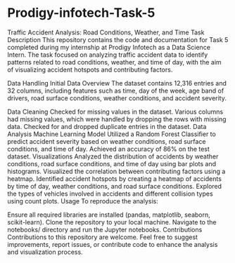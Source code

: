 # Prodigy-infotech-Task-5
Traffic Accident Analysis: Road Conditions, Weather, and Time
Task Description
This repository contains the code and documentation for Task 5 completed during my internship at Prodigy Infotech as a Data Science Intern. The task focused on analyzing traffic accident data to identify patterns related to road conditions, weather, and time of day, with the aim of visualizing accident hotspots and contributing factors.

Data Handling
Initial Data Overview
The dataset contains 12,316 entries and 32 columns, including features such as time, day of the week, age band of drivers, road surface conditions, weather conditions, and accident severity.

Data Cleaning
Checked for missing values in the dataset. Various columns had missing values, which were handled by dropping the rows with missing data.
Checked for and dropped duplicate entries in the dataset.
Data Analysis
Machine Learning Model
Utilized a Random Forest Classifier to predict accident severity based on weather conditions, road surface conditions, and time of day.
Achieved an accuracy of 86% on the test dataset.
Visualizations
Analyzed the distribution of accidents by weather conditions, road surface conditions, and time of day using bar plots and histograms.
Visualized the correlation between contributing factors using a heatmap.
Identified accident hotspots by creating a heatmap of accidents by time of day, weather conditions, and road surface conditions.
Explored the types of vehicles involved in accidents and different collision types using count plots.
Usage
To reproduce the analysis:

Ensure all required libraries are installed (pandas, matplotlib, seaborn, scikit-learn).
Clone the repository to your local machine.
Navigate to the notebooks/ directory and run the Jupyter notebooks.
Contributions
Contributions to this repository are welcome. Feel free to suggest improvements, report issues, or contribute code to enhance the analysis and visualization process.
